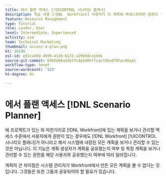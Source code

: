 ```yaml
---
title: 에서 플랜 액세스 [!UICONTROL 시나리오 플래너]
description: 학습 내용 [!DNL  Workfront] 사용자가 의 계획에 액세스하려면 권한이 필요합니다. [!UICONTROL 시나리오 플래너].
feature: Resource Management
type: Tutorial
role: Leader, User
level: Intermediate, Experienced
activity: use
team: Technical Marketing
thumbnail: access-a-plan.png
kt: 10190
exl-id: e81cad9d-4699-4130-b172-a2969dce1dde
source-git-commit: 89b5e66ad2b37c4e5d0bffcac7d5ad79facd8aa5
workflow-type: tm+mt
source-wordcount: '123'
ht-degree: 0%

---
```


# 에서 플랜 액세스 [!DNL Scenario Planner]

에 프로젝트가 있는 와 마찬가지로 [!DNL Workfront]에 있는 계획을 보거나 관리할 액세스 수준에서 사용자에게 권한이 있는 경우에도 [!DNL Workfront] [!UICONTROL 시나리오 플래너]가 아니라고 해서 시스템에 내장된 모든 계획을 보거나 관리할 수 있는 것은 아닙니다. 이 기능은 계획 생성자가 계획을 공유했는지 여부 및 특정 계획을 보거나 관리할 수 있는 권한을 해당 사용자와 공유했는지 여부에 따라 달라집니다.

계획의 큰 차이점은 시스템 관리자가 Workfront에서 만든 모든 계획을 볼 수 없다는 것입니다. 그것들은 또한 그들과 공유되어야 할 필요가 있습니다.

